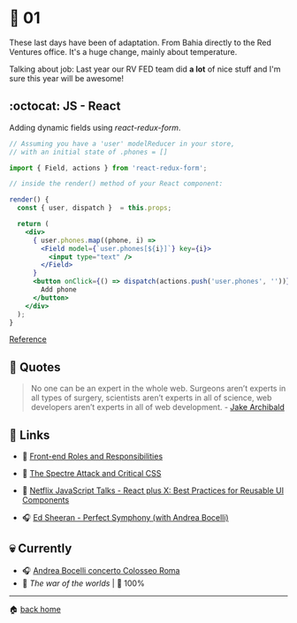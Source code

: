 # :pushpin: 01

These last days have been of adaptation. From Bahia directly to the Red Ventures office. It's a huge change, mainly about temperature. 

Talking about job: Last year our RV FED team did **a lot** of nice stuff and I'm sure this year will be awesome!

## :octocat: JS - React

Adding dynamic fields using _react-redux-form_.

```jsx
// Assuming you have a 'user' modelReducer in your store,
// with an initial state of .phones = []

import { Field, actions } from 'react-redux-form';

// inside the render() method of your React component:

render() {
  const { user, dispatch }  = this.props;

  return (
    <div>
      { user.phones.map((phone, i) =>
        <Field model={`user.phones[${i}]`} key={i}>
          <input type="text" />
        </Field>
      }
      <button onClick={() => dispatch(actions.push('user.phones', ''))}>
        Add phone
      </button>
    </div>
  );
}
```

[Reference](https://github.com/davidkpiano/react-redux-form/issues/308)

## :speech_balloon: Quotes

> No one can be an expert in the whole web. Surgeons aren’t experts in all types of surgery, scientists aren’t experts in all of science, web developers aren’t experts in all of web development. - [Jake Archibald](https://jakearchibald.com/2015/if-we-stand-still-we-go-backwards/)

## :link: Links

* :pencil: [Front-end Roles and Responsibilities](https://hackernoon.com/front-end-roles-and-responsibilities-6ee8654f1649)
* :pencil: [The Spectre Attack and Critical CSS](https://www.filamentgroup.com/lab/spectre-js-cookie.html)
* :movie_camera: [Netflix JavaScript Talks - React plus X: Best Practices for Reusable UI Components](https://www.youtube.com/watch?v=Yy7gFgETp0o)

* :headphones: [Ed Sheeran - Perfect Symphony (with Andrea Bocelli)](https://www.youtube.com/watch?v=eiDiKwbGfIY)

## :skull: Currently

* :headphones: [Andrea Bocelli concerto Colosseo Roma](https://www.youtube.com/watch?v=NI2ZaZCh_Wk&t=7s)
* :book: _The war of the worlds_ | :checkered_flag: 100%

---

:house: [back home](../../../..#home)